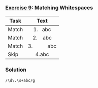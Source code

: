 ### [Exercise 9](https://regexone.com/lesson/whitespaces): Matching Whitespaces

| Task  |                                  Text                                   |
| ----- | :---------------------------------------------------------------------: |
| Match |                         1.&nbsp;&nbsp;&nbsp;abc                         |
| Match |                      2.&nbsp;&nbsp;&nbsp;&nbsp;abc                      |
| Match | 3.&nbsp;&nbsp;&nbsp;&nbsp;&nbsp;&nbsp;&nbsp;&nbsp;&nbsp;&nbsp;&nbsp;abc |
| Skip  |                                  4.abc                                  |

### Solution

```
/\d\.\s+abc/g
```
